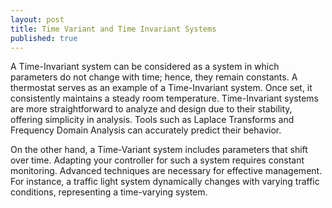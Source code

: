 ```yaml
---
layout: post
title: Time Variant and Time Invariant Systems
published: true
---
```


A Time-Invariant system can be considered as a system in which parameters do not change with time; hence, they remain constants. 
A thermostat serves as an example of a Time-Invariant system. Once set, it consistently maintains a steady room temperature. 
Time-Invariant systems are more straightforward to analyze and design due to their stability, offering simplicity in analysis. 
Tools such as Laplace Transforms and Frequency Domain Analysis can accurately predict their behavior.

On the other hand, a Time-Variant system includes parameters that shift over time. 
Adapting your controller for such a system requires constant monitoring. Advanced techniques are necessary for effective management. 
For instance, a traffic light system dynamically changes with varying traffic conditions, representing a time-varying system.


